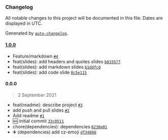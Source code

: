 ### Changelog

All notable changes to this project will be documented in this file. Dates are displayed in UTC.

Generated by [`auto-changelog`](https://github.com/CookPete/auto-changelog).

#### [1.0.0](https://github.com/antoinedmc/git-bootcamp/compare/0.0.0...1.0.0)

- Feature/markdown [`#4`](https://github.com/antoinedmc/git-bootcamp/pull/4)
- feat(slides): add headers and quotes slides [`b833577`](https://github.com/antoinedmc/git-bootcamp/commit/b83357736e050e228c8bfad07274bf495c8e84be)
- feat(slides): add markdown slides [`b1ddfc0`](https://github.com/antoinedmc/git-bootcamp/commit/b1ddfc0b494bd0b665cbc68b12aa26ebacb4e6a7)
- feat(slides): add code slide [`8c5e115`](https://github.com/antoinedmc/git-bootcamp/commit/8c5e1156d519339887b07bad2d0def2df330acb8)

#### 0.0.0

> 2 September 2021

- feat(readme): describe project [`#3`](https://github.com/antoinedmc/git-bootcamp/pull/3)
- add push and pull slides [`#2`](https://github.com/antoinedmc/git-bootcamp/pull/2)
- Add readme [`#1`](https://github.com/antoinedmc/git-bootcamp/pull/1)
- :new: initial commit [`33c0511`](https://github.com/antoinedmc/git-bootcamp/commit/33c051174342b4a9b605b1b6e5bb2a145194a129)
- chore(dependencies): dependencies [`8230e01`](https://github.com/antoinedmc/git-bootcamp/commit/8230e01681f08e4ca403431553320641c046328a)
- :heavy_plus_sign: (dependencies) add cz-emoji [`df34886`](https://github.com/antoinedmc/git-bootcamp/commit/df3488667abed2e775c10b5af4a4e9a9ea9631c1)
